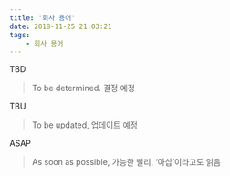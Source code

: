 ```yaml
---
title: '회사 용어'
date: 2018-11-25 21:03:21
tags:
    - 회사 용어
---
```


TBD
> To be determined. 결정 예정

TBU
> To be updated, 업데이트 예정

ASAP
> As soon as possible, 가능한 빨리, ‘아삽’이라고도 읽음

<!-- more -->